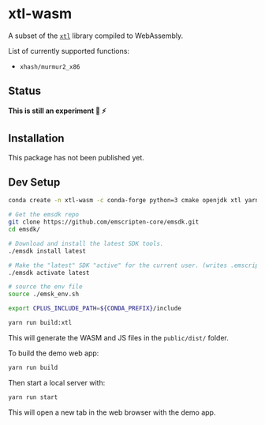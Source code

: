 # xtl-wasm

A subset of the [`xtl`](https://github.com/xtensor-stack/xtl) library compiled to WebAssembly.

List of currently supported functions:

- `xhash/murmur2_x86`

## Status

**This is still an experiment 🧪 ⚡**

## Installation

This package has not been published yet.

## Dev Setup

```bash
conda create -n xtl-wasm -c conda-forge python=3 cmake openjdk xtl yarn -y

# Get the emsdk repo
git clone https://github.com/emscripten-core/emsdk.git
cd emsdk/

# Download and install the latest SDK tools.
./emsdk install latest

# Make the "latest" SDK "active" for the current user. (writes .emscripten file)
./emsdk activate latest

# source the env file
source ./emsk_env.sh

export CPLUS_INCLUDE_PATH=${CONDA_PREFIX}/include

yarn run build:xtl
```

This will generate the WASM and JS files in the `public/dist/` folder.

To build the demo web app:

```bash
yarn run build
```

Then start a local server with:

```bash
yarn run start
```

This will open a new tab in the web browser with the demo app.
